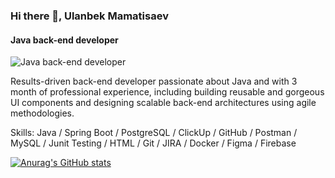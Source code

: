 ### Hi there 👋, Ulanbek Mamatisaev
#### Java back-end developer
![Java back-end developer](https://media.licdn.com/dms/image/D4E16AQH4VfPdituixw/profile-displaybackgroundimage-shrink_350_1400/0/1671163244622?e=1676505600&v=beta&t=NzMFxmEzcnpJrZ9C2e5TfQjY07zoLmZJomZW3hTszrE)

Results-driven back-end developer passionate about Java and with 3 month of professional experience, including
building reusable and gorgeous UI components and designing scalable back-end architectures using agile methodologies.

Skills: Java / Spring Boot / PostgreSQL / ClickUp / GitHub / Postman / MySQL / Junit Testing / HTML / Git / JIRA / Docker / Figma / Firebase





[![Anurag's GitHub stats](https://github-readme-stats.vercel.app/api?username=Mamatisaev)](https://github.com/anuraghazra/github-readme-stats)
